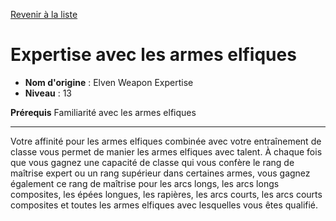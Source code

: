 [Revenir à la liste](..)

# Expertise avec les armes elfiques

 * **Nom d'origine** : Elven Weapon Expertise
 * **Niveau** : 13


<p><strong>Prérequis</strong> Familiarité avec les armes elfiques</p>
<hr>
<p>Votre affinité pour les armes elfiques combinée avec votre entraînement de classe vous permet de manier les armes elfiques avec talent. À chaque fois que vous gagnez une capacité de classe qui vous confère le rang de maîtrise expert ou un rang supérieur dans certaines armes, vous gagnez également ce rang de maîtrise pour les arcs longs, les arcs longs composites, les épées longues, les rapières, les arcs courts, les arcs courts composites et toutes les armes elfiques avec lesquelles vous êtes qualifié.</p>